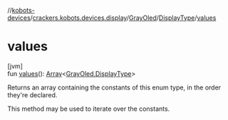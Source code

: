 //[kobots-devices](../../../../index.md)/[crackers.kobots.devices.display](../../index.md)/[GrayOled](../index.md)/[DisplayType](index.md)/[values](values.md)

# values

[jvm]\
fun [values](values.md)(): [Array](https://kotlinlang.org/api/latest/jvm/stdlib/kotlin/-array/index.html)&lt;[GrayOled.DisplayType](index.md)&gt;

Returns an array containing the constants of this enum type, in the order they're declared.

This method may be used to iterate over the constants.
